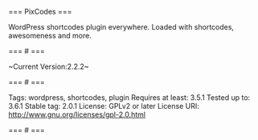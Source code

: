 === PixCodes ===

WordPress shortcodes plugin everywhere. Loaded with shortcodes, awesomeness and more.

=== # ===

~Current Version:2.2.2~

=== # ===

Tags: wordpress, shortcodes, plugin
Requires at least: 3.5.1
Tested up to: 3.6.1
Stable tag: 2.0.1
License: GPLv2 or later
License URI: http://www.gnu.org/licenses/gpl-2.0.html

=== # ===


